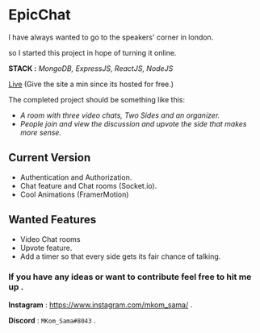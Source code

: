 # EpicChat

I have always wanted to go to the speakers' corner in london.

so I started this project in hope of turning it online.

**STACK :** *MongoDB, ExpressJS, ReactJS, NodeJS* 

[Live](https://epicchat.herokuapp.com/) (Give the site a min since its hosted for free.)

The completed project should be something like this:
* *A room with three video chats, Two Sides and an organizer.*
* *People join and view the discussion and upvote the side that makes more sense.*



## Current Version

* Authentication and Authorization.
* Chat feature and Chat rooms (Socket.io).
* Cool Animations (FramerMotion)


## Wanted Features 

* Video Chat rooms
* Upvote feature.
* Add a timer so that every side gets its fair chance of talking.

### If you have any ideas or want to contribute feel free to hit me up . 

**Instagram** : https://www.instagram.com/mkom_sama/ .

**Discord** : `MKom_Sama#8043` .
